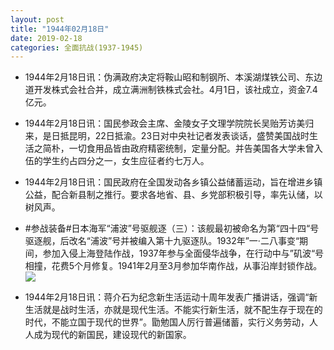 ```yaml
---
layout: post
title: "1944年02月18日"
date: 2019-02-18
categories: 全面抗战(1937-1945)
---
```


<meta name="referrer" content="no-referrer" />

- 1944年2月18日讯：伪满政府决定将鞍山昭和制钢所、本溪湖煤铁公司、东边道开发株式会社合并，成立满洲制铁株式会社。4月1日，该社成立，资金7.4亿元。 

- 1944年2月18日讯：国民参政会主席、金陵女子文理学院院长吴贻芳访美归来，是日抵昆明，22日抵渝。23日对中央社记者发表谈话，盛赞美国战时生活之简朴，一切食用品皆由政府精密统制，定量分配。并告美国各大学未曾入伍的学生约占四分之一，女生应征者约七万人。 

- 1944年2月18日讯：国民政府在全国发动各乡镇公益储蓄运动，旨在增进乡镇公益，配合新县制之推行。要求各地省、县、乡党部积极引导，率先认储，以树风声。 

- #参战装备#日本海军“浦波”号驱舰逐（三）：该舰最初被命名为第“四十四“号驱逐舰，后改名“浦波”号并被编入第十九驱逐队。1932年”一·二八事变“期间，参加入侵上海登陆作战，1937年参与全面侵华战争，在行动中与”矶波“号相撞，花费5个月修复。1941年2月至3月参加华南作战，从事沿岸封锁作战。 <br/><img src="https://wx1.sinaimg.cn/large/aca367d8ly1g0acim0ojzj20dc0a075v.jpg" />

- 1944年2月18日讯：蒋介石为纪念新生活运动十周年发表广播讲话，强调“新生活就是战时生活，亦就是现代生活。不能实行新生活，就不配生存于现在的时代，不能立国于现代的世界”。勖勉国人厉行普遍储蓄，实行义务劳动，人人成为现代的新国民，建设现代的新国家。 

